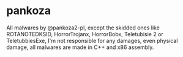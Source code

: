 # pankoza
All malwares by @pankoza2-pl, except the skidded ones like ROTANOTEDKSID, HorrorTrojanx, HorrorBobx, Teletubisie 2 or TeletubbiesExe, I'm not responsible for any damages, even physical damage, all malwares are made in C++ and x86 assembly.

